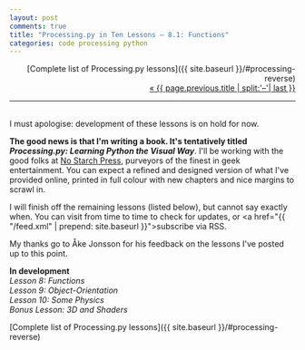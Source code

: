 ```yaml
---
layout: post
comments: true
title: "Processing.py in Ten Lessons – 8.1: Functions"
categories: code processing python
---
```


<p style="text-align:right" markdown="1">
[Complete list of Processing.py lessons]({{ site.baseurl }}/#processing-reverse)<br />
<a href="{{ page.previous.url }}">&laquo; {{ page.previous.title | split:'–'| last }}</a>
</p>

---
&nbsp;  
I must apologise: development of these lessons is on hold for now.

**The good news is that I'm writing a book. It's tentatively titled *Processing.py: Learning Python the Visual Way***. I'll be working with the good folks at [No Starch Press](https://nostarch.com/), purveyors of the finest in geek entertainment. You can expect a refined and designed version of what I've provided online, printed in full colour with new chapters and nice margins to scrawl in.

I will finish off the remaining lessons (listed below), but cannot say exactly when. You can visit from time to time to check for updates, or <a href="{{ "/feed.xml" | prepend: site.baseurl }}">subscribe via RSS</a>.

My thanks go to Åke Jonsson for his feedback on the lessons I've posted up to this point.

**In development**  
*Lesson 8: Functions*  
*Lesson 9: Object-Orientation*  
*Lesson 10: Some Physics*  
*Bonus Lesson: 3D and Shaders*

[Complete list of Processing.py lessons]({{ site.baseurl }}/#processing-reverse)
